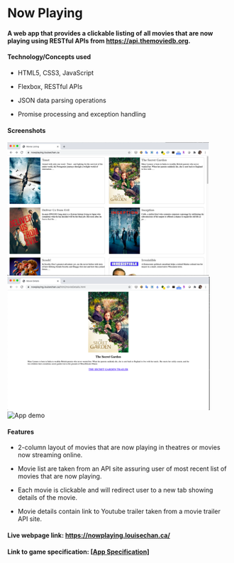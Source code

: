 # Now Playing

#### A web app that provides a clickable listing of all movies that are now playing using RESTful APIs from https://api.themoviedb.org.

#### Technology/Concepts used

* HTML5, CSS3, JavaScript

* Flexbox, RESTful APIs

* JSON data parsing operations

* Promise processing and exception handling

#### Screenshots

<img src="./screenshots/screenshot1.png" alt="Main screen" height="300">     <img src="./screenshots/screenshot2.png" alt="Details screen" height="300"><br/><img src="./screenshots/nowplaying.gif" alt="App demo" height="300">

#### Features
* 2-column layout of movies that are now playing in theatres or movies now streaming online.

* Movie list are taken from an API site assuring user of most recent list of movies that are now playing.

* Each movie is clickable and will redirect user to a new tab showing details of the movie.

* Movie details contain link to Youtube trailer taken from a movie trailer API site.

#### Live webpage link: https://nowplaying.louisechan.ca/

#### Link to game specification: <a href="./docs/MADS4007- Final Exam.pdf" target="_blank">[App Specification]</a>
